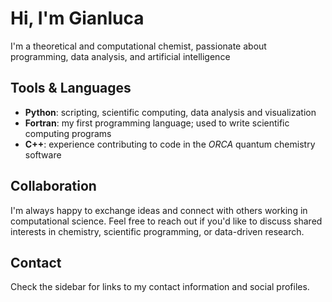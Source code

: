 # Hi, I'm Gianluca

I'm a theoretical and computational chemist, passionate about programming, data analysis, and artificial intelligence


## Tools & Languages

- **Python**: scripting, scientific computing, data analysis and visualization  
- **Fortran**: my first programming language; used to write scientific computing programs  
- **C++**: experience contributing to code in the *ORCA* quantum chemistry software  


## Collaboration

I'm always happy to exchange ideas and connect with others working in computational science.
Feel free to reach out if you'd like to discuss shared interests in chemistry, scientific programming, or data-driven research.


## Contact

Check the sidebar for links to my contact information and social profiles.



